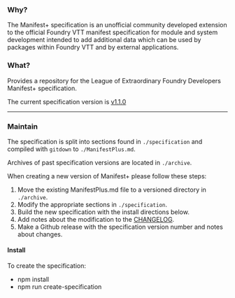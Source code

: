 ### Why?

The Manifest+ specification is an unofficial community developed extension to the official Foundry VTT manifest
specification for module and system development intended to add additional data which can be used by packages within
Foundry VTT and by external applications.

### What?

Provides a repository for the League of Extraordinary Foundry Developers Manifest+ specification.

The current specification version is [v1.1.0](ManifestPlus.md)


----
### Maintain

The specification is split into sections found in `./specification` and compiled with `gitdown` to `./ManifestPlus.md`.

Archives of past specification versions are located in `./archive`.

When creating a new version of Manifest+ please follow these steps:
1. Move the existing ManifestPlus.md file to a versioned directory in `./archive`.
2. Modify the appropriate sections in `./specification`.
3. Build the new specification with the install directions below.
4. Add notes about the modification to the [CHANGELOG](CHANGELOG.md).
5. Make a Github release with the specification version number and notes about changes.

#### Install
To create the specification:
- npm install
- npm run create-specification 
